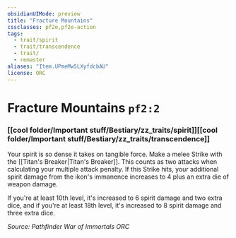 ```yaml
---
obsidianUIMode: preview
title: "Fracture Mountains"
cssclasses: pf2e,pf2e-action
tags:
  - trait/spirit
  - trait/transcendence
  - trait/
  - remaster
aliases: "Item.UPmeMw5LXyfdcbAU"
license: ORC
---
```

# Fracture Mountains `pf2:2`

### [[cool folder/Important stuff/Bestiary/zz_traits/spirit]][[cool folder/Important stuff/Bestiary/zz_traits/transcendence]]






Your spirit is so dense it takes on tangible force. Make a melee Strike with the [[Titan's Breaker|Titan's Breaker]]. This counts as two attacks when calculating your multiple attack penalty. If this Strike hits, your additional spirit damage from the ikon's immanence increases to 4 plus an extra die of weapon damage.

If you're at least 10th level, it's increased to 6 spirit damage and two extra dice, and if you're at least 18th level, it's increased to 8 spirit damage and three extra dice.

*Source: Pathfinder War of Immortals*
*ORC*